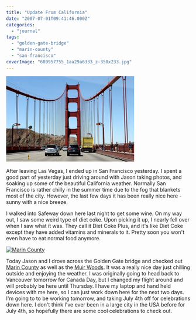 ```yaml
---
title: "Update From California"
date: "2007-07-01T09:41:46.000Z"
categories: 
  - "journal"
tags: 
  - "golden-gate-bridge"
  - "marin-county"
  - "san-francisco"
coverImage: "689957755_1aa29a6333_z-350x233.jpg"
---
```


[![](images/689957755_1aa29a6333_z-350x233.jpg "689957755_1aa29a6333_z")](http://www.migratorynerd.com/wordpress/wp-content/uploads/2011/07/689957755_1aa29a6333_z.jpg)

After leaving Las Vegas, I ended up in San Francisco yesterday. I spent a good part of yesterday just driving around with Jason taking photos, and soaking up some of the beautiful California weather. Normally San Francisco is rather chilly in the summer time due to the fog that blankets most of the city. However, the last few days it has been really nice here - sunny with a nice breeze.

I walked into Safeway down here last night to get some wine. On my way out, I saw some weird type of diet coke. Upon picking it up, I nearly fell over when I saw what it was. They call it Diet Coke Plus, and it's like Diet Coke except they have added vitamins and minerals to it. Pretty soon you won't even have to eat normal food anymore.

[![](images/689955585_2b6d6493a1_z-350x233.jpg "Marin County")](http://www.migratorynerd.com/wordpress/wp-content/uploads/2011/07/689955585_2b6d6493a1_z.jpg)

Today Jason and I drove across the Golden Gate bridge and checked out [Marin County](http://en.wikipedia.org/wiki/Marin_County,_California) as well as the [Muir Woods](http://en.wikipedia.org/wiki/Muir_Woods). It was a really nice day just chilling outside and enjoying the weather. I was originally going to head back to Vancouver tomorrow for Canada Day, but I changed my flight around and will probably be here until Thursday. I have my laptop and hand held devices with me here, so I can just work down here for the next two days. I'm going to to be working tomorrow, and taking July 4th off for celebrations down here. I don't think I've ever been in a large city in the USA before for July 4th, so hopefully there are some cool celebrations to check out.
